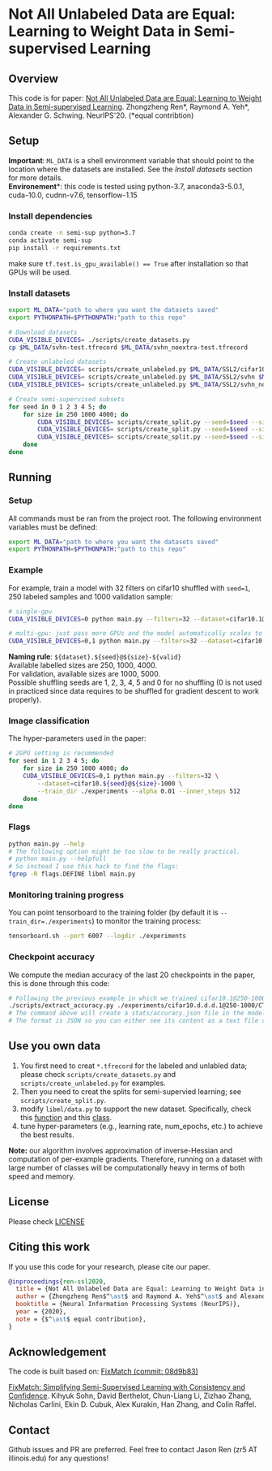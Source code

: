 # Not All Unlabeled Data are Equal:<br/> Learning to Weight Data in Semi-supervised Learning

## Overview
This code is for paper:
[Not All Unlabeled Data are Equal: Learning to Weight Data in Semi-supervised Learning](https://arxiv.org/pdf/2007.01293.pdf). Zhongzheng Ren*, Raymond A. Yeh*, Alexander G. Schwing. NeurIPS'20. (*equal contribtion)

## Setup

**Important**: `ML_DATA` is a shell environment variable that should point to the location where the datasets are installed. See the *Install datasets* section for more details. <br>
**Environement***: this code is tested using python-3.7, anaconda3-5.0.1, cuda-10.0, cudnn-v7.6, tensorflow-1.15

### Install dependencies

```bash
conda create -n semi-sup python=3.7
conda activate semi-sup
pip install -r requirements.txt
```
make sure `tf.test.is_gpu_available() == True` after installation so that GPUs will be used.

### Install datasets

```bash
export ML_DATA="path to where you want the datasets saved"
export PYTHONPATH=$PYTHONPATH:"path to this repo"

# Download datasets
CUDA_VISIBLE_DEVICES= ./scripts/create_datasets.py
cp $ML_DATA/svhn-test.tfrecord $ML_DATA/svhn_noextra-test.tfrecord

# Create unlabeled datasets
CUDA_VISIBLE_DEVICES= scripts/create_unlabeled.py $ML_DATA/SSL2/cifar10 $ML_DATA/cifar10-train.tfrecord
CUDA_VISIBLE_DEVICES= scripts/create_unlabeled.py $ML_DATA/SSL2/svhn $ML_DATA/svhn-train.tfrecord $ML_DATA/svhn-extra.tfrecord
CUDA_VISIBLE_DEVICES= scripts/create_unlabeled.py $ML_DATA/SSL2/svhn_noextra $ML_DATA/svhn-train.tfrecord

# Create semi-supervised subsets
for seed in 0 1 2 3 4 5; do
    for size in 250 1000 4000; do
        CUDA_VISIBLE_DEVICES= scripts/create_split.py --seed=$seed --size=$size $ML_DATA/SSL2/cifar10 $ML_DATA/cifar10-train.tfrecord
        CUDA_VISIBLE_DEVICES= scripts/create_split.py --seed=$seed --size=$size $ML_DATA/SSL2/svhn $ML_DATA/svhn-train.tfrecord $ML_DATA/svhn-extra.tfrecord
        CUDA_VISIBLE_DEVICES= scripts/create_split.py --seed=$seed --size=$size $ML_DATA/SSL2/svhn_noextra $ML_DATA/svhn-train.tfrecord
    done
done
```

## Running

### Setup

All commands must be ran from the project root. The following environment variables must be defined:
```bash
export ML_DATA="path to where you want the datasets saved"
export PYTHONPATH=$PYTHONPATH:"path to this repo"
```

### Example

For example, train a model with 32 filters on cifar10 shuffled with `seed=1`, 250 labeled samples and 1000 validation sample:
```bash
# single-gpu
CUDA_VISIBLE_DEVICES=0 python main.py --filters=32 --dataset=cifar10.1@250-1000 --train_dir ./experiments

# multi-gpu: just pass more GPUs and the model automatically scales to them, here we assign GPUs 0-1 to the program:
CUDA_VISIBLE_DEVICES=0,1 python main.py --filters=32 --dataset=cifar10.1@250-1000 --train_dir ./experiments
```

**Naming rule**: `${dataset}.${seed}@${size}-${valid}`<br>
Available labelled sizes are 250, 1000, 4000.<br>
For validation, available sizes are 1000, 5000.<br>
Possible shuffling seeds are 1, 2, 3, 4, 5 and 0 for no shuffling (0 is not used in practiced since data requires to be
shuffled for gradient descent to work properly).

### Image classification
The hyper-parameters used in the paper:
```bash
# 2GPU setting is recommended
for seed in 1 2 3 4 5; do
    for size in 250 1000 4000; do
    CUDA_VISIBLE_DEVICES=0,1 python main.py --filters=32 \
        --dataset=cifar10.${seed}@${size}-1000 \
        --train_dir ./experiments --alpha 0.01 --inner_steps 512
    done
done
```

### Flags

```bash
python main.py --help
# The following option might be too slow to be really practical.
# python main.py --helpfull
# So instead I use this hack to find the flags:
fgrep -R flags.DEFINE libml main.py
```

### Monitoring training progress

You can point tensorboard to the training folder (by default it is `--train_dir=./experiments`) to monitor the training
process:

```bash
tensorboard.sh --port 6007 --logdir ./experiments
```

### Checkpoint accuracy

We compute the median accuracy of the last 20 checkpoints in the paper, this is done through this code:

```bash
# Following the previous example in which we trained cifar10.1@250-1000, extracting accuracy:
./scripts/extract_accuracy.py ./experiments/cifar10.d.d.d.1@250-1000/CTAugment_depth2_th0.80_decay0.990/FixMatch_alpha0.01_archresnet_batch64_confidence0.95_filters32_inf_warm0_inner_steps100_lr0.03_nclass10_repeat4_scales3_size_unlabeled49000_uratio7_wd0.0005_wu1.0
# The command above will create a stats/accuracy.json file in the model folder.
# The format is JSON so you can either see its content as a text file or process it to your liking.
```

## Use you own data
1. You first need to creat `*.tfrecord` for the labeled and unlabled data; please check `scripts/create_datasets.py` and `scripts/create_unlabeled.py` for examples.
2. Then you need to creat the splits for semi-supervied learning; see `scripts/create_split.py`.
3. modify `libml/data.py` to support the new dataset. Specifically, check this [function](https://github.com/jason718/semi-sup/blob/71c10c8c1f0e83ffd7e7baf34b191afa902cf860/libml/data.py#L303) and this [class](https://github.com/jason718/semi-sup/blob/71c10c8c1f0e83ffd7e7baf34b191afa902cf860/libml/data.py#L236).
4. tune hyper-parameters (e.g., learning rate, num_epochs, etc.) to achieve the best results.

**Note:** our algorithm involves approximation of inverse-Hessian and computation of per-example gradients. Therefore, running on a dataset with large number of classes will be computationally heavy in terms of both speed and memory.

## License
Please check [LICENSE](LICENSE)

## Citing this work
If you use this code for your research, please cite our paper.
```bibtex
@inproceedings{ren-ssl2020,
  title = {Not All Unlabeled Data are Equal: Learning to Weight Data in Semi-supervised Learning},
  author = {Zhongzheng Ren$^\ast$ and Raymond A. Yeh$^\ast$ and Alexander G. Schwing},
  booktitle = {Neural Information Processing Systems (NeurIPS)},
  year = {2020},
  note = {$^\ast$ equal contribution},
}
```

## Acknowledgement

The code is built based on:
[FixMatch (commit: 08d9b83)](https://github.com/google-research/fixmatch)

[FixMatch: Simplifying Semi-Supervised Learning with Consistency and Confidence](https://arxiv.org/abs/2001.07685). Kihyuk Sohn, David Berthelot, Chun-Liang Li, Zizhao Zhang, Nicholas Carlini, Ekin D. Cubuk, Alex Kurakin, Han Zhang, and Colin Raffel.


## Contact
Github issues and PR are preferred. Feel free to contact Jason Ren (zr5 AT illinois.edu) for any questions!
